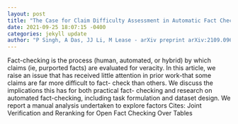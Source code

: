 ```yaml
--- 
layout: post 
title: "The Case for Claim Difficulty Assessment in Automatic Fact Checking" 
date: 2021-09-25 18:07:15 -0400 
categories: jekyll update 
author: "P Singh, A Das, JJ Li, M Lease - arXiv preprint arXiv:2109.09689, 2021" 
--- 
```

Fact-checking is the process (human, automated, or hybrid) by which claims (ie, purported facts) are evaluated for veracity. In this article, we raise an issue that has received little attention in prior work-that some claims are far more difficult to fact- check than others. We discuss the implications this has for both practical fact- checking and research on automated fact-checking, including task formulation and dataset design. We report a manual analysis undertaken to explore factors Cites: Joint Verification and Reranking for Open Fact Checking Over Tables